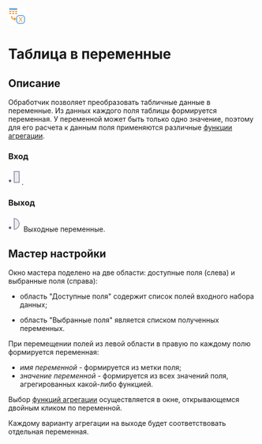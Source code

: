 ![](../../media/app/icons/component_18/component_default-40.svg)
# Таблица в переменные

## Описание

Обработчик позволяет преобразовать табличные данные в переменные. Из данных каждого поля таблицы формируется переменная. У переменной может быть только одно значение, поэтому для его расчета к данным поля применяются различные [функции агрегации](../../app/glossary/aggregation_functions.md). 

### Вход

   *![](../../media/app/icons/ports/output_table_inactive.svg). 
### Выход

   *![](../../media/app/icons/ports/output_variable_inactive.svg) Выходные переменные.


## Мастер настройки

Окно мастера поделено на две области:  доступные  поля (слева) и выбранные поля (справа): 

* область "Доступные поля"  содержит список полей входного набора данных;

* область "Выбранные поля" является списком полученных переменных.   

При перемещении полей из левой области в правую по каждому полю формируется переменная: 

* *имя переменной* - формируется из метки поля;
* *значение переменной* - формируется из всех значений поля, агрегированных какой-либо функцией.

Выбор [функций агрегации](../../app/glossary/aggregation_functions.md) осуществляется в окне, открывающемся двойным кликом по переменной.  


Каждому варианту агрегации на выходе будет соответствовать отдельная переменная.



